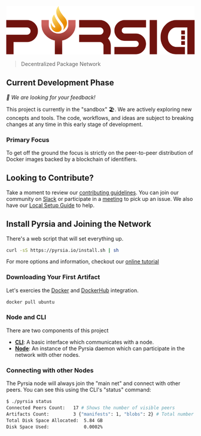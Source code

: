 ![logo](https://raw.githubusercontent.com/pyrsia/.github/main/images/logo-color.svg)

> Decentralized Package Network

## Current Development Phase

_📢 We are looking for your feedback!_

This project is currently in the "sandbox" 🏖️. We are actively exploring new concepts and tools.
The code, workflows, and ideas are subject to breaking changes at any time in this early stage of development.

### Primary Focus

To get off the ground the focus is strictly on the peer-to-peer distribution of Docker images backed by a blockchain of identifiers.

## Looking to Contribute?

Take a moment to review our [contributing guidelines](https://github.com/pyrsia/.github/blob/main/contributing.md).
You can join our community on [Slack](https://openssf.slack.com/archives/C02RC7Y5EUV) or participate in a [meeting](https://pyrsia.io/docs/social/#calendar) to pick up an issue. We also have our [Local Setup Guide](https://pyrsia.io/docs/get_involved/local_dev_setup/) to help.

## Install Pyrsia and Joining the Network

There's a web script that will set everything up.

```sh
curl -sS https://pyrsia.io/install.sh | sh
```

For more options and information, checkout our [online tutorial](https://pyrsia.io/docs/tutorials/quick-installation/)

### Downloading Your First Artifact

Let's exercies the [Docker](https://www.docker.com/) and [DockerHub](https://hub.docker.com/) integration.

```sh
docker pull ubuntu
```

### Node and CLI

There are two components of this project

-   **[CLI](pyrsia_cli/)**: A basic interface which communicates with a node.
-   **[Node](pyrsia_node/)**: An instance of the Pyrsia daemon which can participate in the network with other nodes.

### Connecting with other Nodes

The Pyrsia node will always join the "main net" and connect with other peers. You can see this using the CLI's "status" command:

```sh
$ ./pyrsia status
Connected Peers Count:   17 # Shows the number of visible peers
Artifacts Count:         3 {"manifests": 1, "blobs": 2} # Total number of artifacts cached locally
Total Disk Space Allocated:  5.84 GB
Disk Space Used:             0.0002%
```
